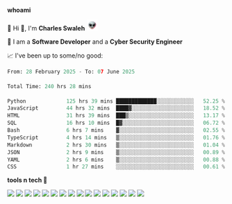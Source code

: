 **whoami**

🤪 Hi 👋, I'm **Charles Swaleh** <img src="alien.gif" height="25px">

🤖 I am a **Software Developer** and a **Cyber Security Engineer**

📈 I've been up to some/no good:

<!--START_SECTION:waka-->

```python
From: 28 February 2025 - To: 07 June 2025

Total Time: 240 hrs 28 mins

Python             125 hrs 39 mins █████████████░░░░░░░░░░░░   52.25 %
JavaScript         44 hrs 32 mins  ████▓░░░░░░░░░░░░░░░░░░░░   18.52 %
HTML               31 hrs 39 mins  ███▒░░░░░░░░░░░░░░░░░░░░░   13.17 %
SQL                16 hrs 10 mins  █▓░░░░░░░░░░░░░░░░░░░░░░░   06.72 %
Bash               6 hrs 7 mins    ▓░░░░░░░░░░░░░░░░░░░░░░░░   02.55 %
TypeScript         4 hrs 14 mins   ▒░░░░░░░░░░░░░░░░░░░░░░░░   01.76 %
Markdown           2 hrs 30 mins   ▒░░░░░░░░░░░░░░░░░░░░░░░░   01.04 %
JSON               2 hrs 9 mins    ▒░░░░░░░░░░░░░░░░░░░░░░░░   00.89 %
YAML               2 hrs 6 mins    ▒░░░░░░░░░░░░░░░░░░░░░░░░   00.88 %
CSS                1 hr 27 mins    ░░░░░░░░░░░░░░░░░░░░░░░░░   00.61 %
```

<!--END_SECTION:waka-->


**tools n tech 🔭**

![](https://img.shields.io/badge/OS-Linux-informational?style=flat&logo=linux&logoColor=white&color=800020)
![](https://img.shields.io/badge/Code-JavaScript-informational?style=flat&logo=javascript&logoColor=white&color=800020)
![](https://img.shields.io/badge/Code-Python-informational?style=flat&logo=python&logoColor=white&color=800020)
![](https://img.shields.io/badge/Code-C-informational?style=flat&logo=c&logoColor=white&color=800020)
![](https://img.shields.io/badge/Code-Ruby-informational?style=flat&logo=ruby&logoColor=white&color=800020)
![](https://img.shields.io/badge/Code-Go-informational?style=flat&logo=go&logoColor=white&color=800020)
![](https://img.shields.io/badge/Framework-React-informational?style=flat&logo=react&logoColor=white&color=800020)
![](https://img.shields.io/badge/Framework-Django-informational?style=flat&logo=django&logoColor=white&color=800020)
![](https://img.shields.io/badge/Framework-Flask-informational?style=flat&logo=flask&logoColor=white&color=800020)
![](https://img.shields.io/badge/Framework-Rails-informational?style=flat&logo=Ruby&logoColor=white&color=800020)
![](https://img.shields.io/badge/Shell-Bash-informational?style=flat&logo=gnu-bash&logoColor=white&color=800020)
![](https://img.shields.io/badge/DB-PostgreSQL-informational?style=flat&logo=postgresql&logoColor=white&color=800020)
![](https://img.shields.io/badge/DB-MySQL-informational?style=flat&logo=mysql&logoColor=white&color=800020)
![](https://img.shields.io/badge/CI/CD-Docker-informational?style=flat&logo=docker&logoColor=white&color=800020)
![](https://img.shields.io/badge/CI/CD-Kubernetes-informational?style=flat&logo=kubernetes&logoColor=white&color=800020)
![](https://img.shields.io/badge/CI/CD-Jenkins-informational?style=flat&logo=jenkins&logoColor=white&color=800020)

<!-- **stats 🔭**

[![Charles's GitHub stats](https://github-readme-stats.vercel.app/api?username=mashm3ll0w&count_private=true&show_icons=true&theme=maroongold&include_all_commits=true)](https://github.com/anuraghazra/github-readme-stats)             [![Top Langs](https://github-readme-stats.vercel.app/api/top-langs/?username=mashm3ll0w&layout=compact&theme=maroongold&langs_count=6)](https://github.com/anuraghazra/github-readme-stats) -->
